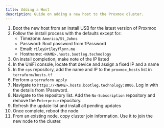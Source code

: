 ```yaml
---
title: Adding a Host
description: Guide on adding a new host to the Proxmox cluster.
---
```


1. Boot the new host from an install USB for the latest version of Proxmox
2. Follow the install process with the defaults except for:
    - Timezone: `America/St_Johns`
    - Password: Root password from 1Password
    - Email: `riley@rileyflynn.me`
    - Hostname: `<NAME>.hosts.bootleg.technology`
3. On install completion, make note of the IP listed
4. In the UniFi console, locate that device and assign a fixed IP and a name
5. In the `ops` repository, add the name and IP to the `proxmox_hosts` list in `terraform/hosts.tf`
6. Perform a `terraform apply`
7. Navigate to `https://<NAME>.hosts.bootleg.technology:8006`. Log in with the details from 1Password.
8. Navigate to the repository list. Add the `No-Subscription` repository and remove the `Enterprise` repository.
9. Refresh the update list and install all pending updates
10. Once complete, reboot the node
11. From an existing node, copy cluster join information. Use it to join the new node to the cluster.